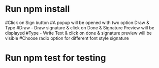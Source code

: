 
# Run npm install

#Click on Sign button
#A popup will be opened with two option Draw & Type
#Draw - Draw signature & click on Done & Signature Preview will be displayed
#Type - Write Text & click on done & signature preview will be visible
#Choose radio option for different font style signature

# Run npm test for testing

